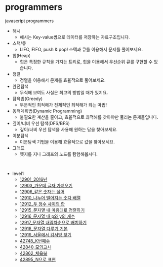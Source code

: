 # programmers
 javascript programmers

* 해시
  * 해시는 Key-value쌍으로 데이터를 저장하는 자료구조입니다.
* 스택/큐
  * LIFO, FIFO, push & pop! 스택과 큐를 이용해서 문제를 풀어보세요.
* 힙(Heap)
  * 힙은 특정한 규칙을 가지는 트리로, 힙을 이용해서 우선순위 큐를 구현할 수 있습니다.
* 정렬
  * 정렬을 이용해서 문제를 효율적으로 풀어보세요.
* 완전탐색
  * 무식해 보여도 사실은 최고의 방법일 때가 있지요.
* 탐욕법(Greedy)
  * 부분적인 최적해가 전체적인 최적해가 되는 마법!
* 동적계획법(Dynamic Programming)
  * 불필요한 계산을 줄이고, 효율적으로 최적해를 찾아야만 풀리는 문제들입니다.
* 깊이/너비 우선 탐색(DFS/BFS)
  * 깊이/너비 우선 탐색을 사용해 원하는 답을 찾아보세요.
* 이분탐색
  * 이분탐색 기법을 이용해 효율적으로 값을 찾아보세요.
* 그래프
  * 엣지를 지나 그래프의 노드를 탐험해봅시다.

<br>

* level1
  * [12901_2016년](https://github.com/Re120c03/programmers/blob/master/level1/42748.js)
  * [12903_가운데 글자 가져오기](https://github.com/Re120c03/programmers/blob/master/level1/42840.js)
  * [12906_같은 숫자는 싫어](https://github.com/Re120c03/programmers/blob/master/level1/42862.js)
  * [12910_나누어 떨어지는 숫자 배열](https://github.com/Re120c03/programmers/blob/master/level1/12901.js)
  * [12912_두 정수 사이의 합](https://github.com/Re120c03/programmers/blob/master/level1/12903.js)
  * [12915_문자열 내 마음대로 정렬하기]()
  * [12916_문자열 내 p와 y의 개수]()
  * [12917_문자열 내림차순으로 배치하기]()
  * [12918_문자열 다루기 기본]()
  * [12919_서울에서 김서방 찾기]()
  * [42748_K번째수]()
  * [42840_모의고사]()
  * [42862_체육복]()
  * [42895_N으로 표현]()